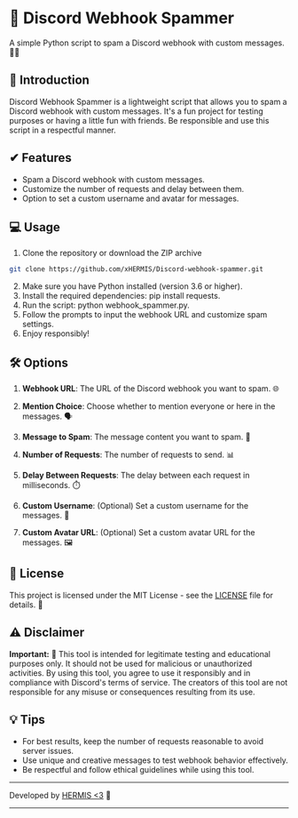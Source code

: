 # 📣 Discord Webhook Spammer 

A simple Python script to spam a Discord webhook with custom messages. 💬🚀

## 📙 Introduction
Discord Webhook Spammer is a lightweight script that allows you to spam a Discord webhook with custom messages. It's a fun project for testing purposes or having a little fun with friends. Be responsible and use this script in a respectful manner.

## ✔ Features
- Spam a Discord webhook with custom messages.
- Customize the number of requests and delay between them.
- Option to set a custom username and avatar for messages.

## 💻 Usage

1. Clone the repository or download the ZIP archive
```bash
git clone https://github.com/xHERMIS/Discord-webhook-spammer.git
```
2. Make sure you have Python installed (version 3.6 or higher).
3. Install the required dependencies: pip install requests.
4. Run the script: python webhook_spammer.py.
5. Follow the prompts to input the webhook URL and customize spam settings.
6. Enjoy responsibly!



## 🛠️ Options

1. **Webhook URL**: The URL of the Discord webhook you want to spam. 🌐

2. **Mention Choice**: Choose whether to mention everyone or here in the messages. 🗣️

3. **Message to Spam**: The message content you want to spam. 💬

4. **Number of Requests**: The number of requests to send. 📊

5. **Delay Between Requests**: The delay between each request in milliseconds. ⏱️

6. **Custom Username**: (Optional) Set a custom username for the messages. 👤

7. **Custom Avatar URL**: (Optional) Set a custom avatar URL for the messages. 🖼️

## 📜 License 

This project is licensed under the MIT License - see the [LICENSE](LICENSE) file for details. 📄

## ⚠️ Disclaimer

**Important:** 🚫 This tool is intended for legitimate testing and educational purposes only. It should not be used for malicious or unauthorized activities. By using this tool, you agree to use it responsibly and in compliance with Discord's terms of service. The creators of this tool are not responsible for any misuse or consequences resulting from its use.

## 💡 Tips

- For best results, keep the number of requests reasonable to avoid server issues.
- Use unique and creative messages to test webhook behavior effectively.
- Be respectful and follow ethical guidelines while using this tool.


---

Developed by [HERMIS <3](https://github.com/xHERMIS) 💖

---
